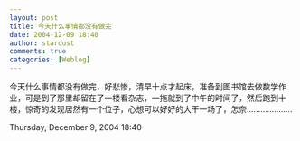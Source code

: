 ```yaml
---
layout: post
title: 今天什么事情都没有做完
date: 2004-12-09 18:40
author: stardust
comments: true
categories: [Weblog]
---
```

今天什么事情都没有做完，好悲惨，清早十点才起床，准备到图书馆去做数学作业，可是到了那里却留在了一楼看杂志，一拖就到了中午的时间了，然后跑到十楼，惊奇的发现居然有一个位子，心想可以好好的大干一场了，怎奈....................

Thursday, December 9, 2004 18:40
